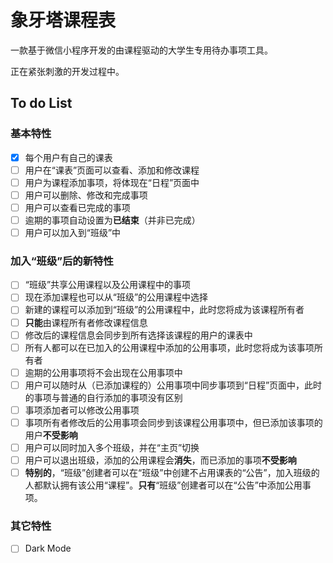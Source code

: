 # 象牙塔课程表

一款基于微信小程序开发的由课程驱动的大学生专用待办事项工具。

正在紧张刺激的开发过程中。

## To do List

### 基本特性

- [x] 每个用户有自己的课表
- [ ] 用户在“课表”页面可以查看、添加和修改课程
- [ ] 用户为课程添加事项，将体现在“日程”页面中
- [ ] 用户可以删除、修改和完成事项
- [ ] 用户可以查看已完成的事项
- [ ] 逾期的事项自动设置为**已结束**（并非已完成）
- [ ] 用户可以加入到“班级”中

### 加入“班级”后的新特性

- [ ] “班级”共享公用课程以及公用课程中的事项
- [ ] 现在添加课程也可以从“班级”的公用课程中选择
- [ ] 新建的课程可以添加到“班级”的公用课程中，此时您将成为该课程所有者
- [ ] **只能**由课程所有者修改课程信息
- [ ] 修改后的课程信息会同步到所有选择该课程的用户的课表中
- [ ] 所有人都可以在已加入的公用课程中添加的公用事项，此时您将成为该事项所有者
- [ ] 逾期的公用事项将不会出现在公用事项中
- [ ] 用户可以随时从（已添加课程的）公用事项中同步事项到“日程”页面中，此时的事项与普通的自行添加的事项没有区别
- [ ] 事项添加者可以修改公用事项
- [ ] 事项所有者修改后的公用事项会同步到该课程公用事项中，但已添加该事项的用户**不受影响**
- [ ] 用户可以同时加入多个班级，并在“主页”切换
- [ ] 用户可以退出班级，添加的公用课程会**消失**，而已添加的事项**不受影响**
- [ ] **特别的**，“班级”创建者可以在“班级”中创建不占用课表的“公告”，加入班级的人都默认拥有该公用“课程”。**只有**“班级”创建者可以在“公告”中添加公用事项。

### 其它特性

- [ ] Dark Mode
